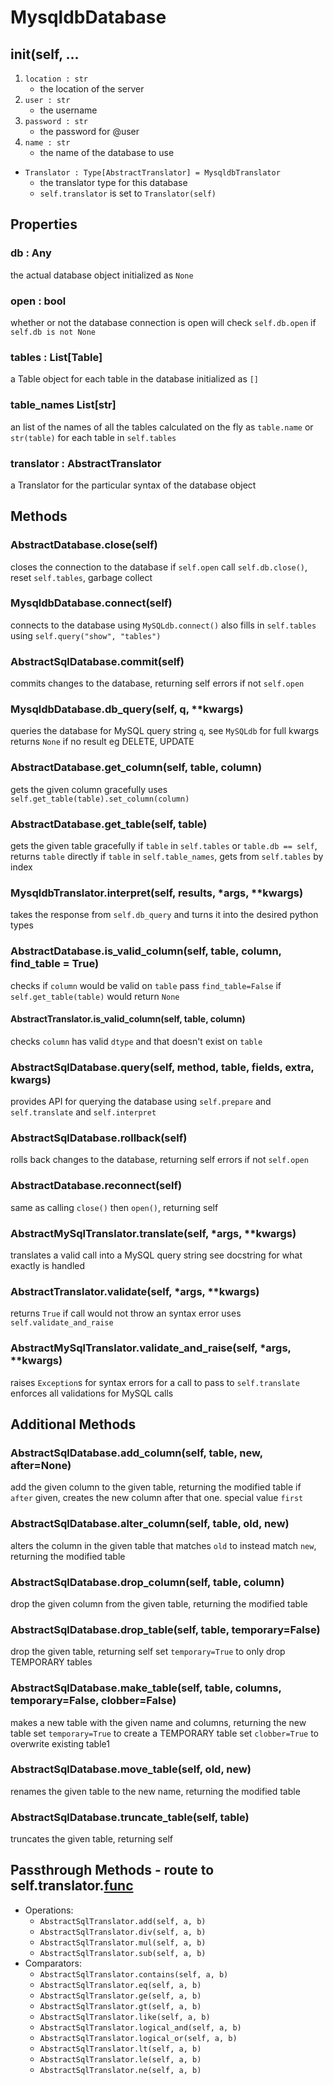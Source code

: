 # MysqldbDatabase

## __init__(self, ...
1. `location : str`
   - the location of the server
2. `user : str`
   - the username
3. `password : str`
   - the password for @user
4. `name : str`
   - the name of the database to use
- `Translator : Type[AbstractTranslator] = MysqldbTranslator`
   - the translator type for this database
   - `self.translator` is set to `Translator(self)`

## Properties

### db : Any
the actual database object
initialized as `None`

### open : bool
whether or not the database connection is open
will check `self.db.open` if `self.db is not None`

### tables : List[Table]
a Table object for each table in the database
initialized as `[]`

### table_names List[str]
an list of the names of all the tables
calculated on the fly as `table.name` or `str(table)` for each table in `self.tables`

### translator : AbstractTranslator
a Translator for the particular syntax of the database object

## Methods
### AbstractDatabase.close(self)
closes the connection to the database if `self.open`
call `self.db.close()`, reset `self.tables`, garbage collect

### MysqldbDatabase.connect(self)
connects to the database using `MySQLdb.connect()`
also fills in `self.tables` using `self.query("show", "tables")`

### AbstractSqlDatabase.commit(self)
commits changes to the database, returning self
errors if not `self.open`

### MysqldbDatabase.db_query(self, q, **kwargs)
queries the database for MySQL query string `q`, see `MySQLdb` for full kwargs
returns `None` if no result eg DELETE, UPDATE

### AbstractDatabase.get_column(self, table, column)
gets the given column gracefully
uses `self.get_table(table).set_column(column)`

### AbstractDatabase.get_table(self, table)
gets the given table gracefully
if `table` in `self.tables` or `table.db == self`, returns `table` directly
if `table` in `self.table_names`, gets from `self.tables` by index

### MysqldbTranslator.interpret(self, results, *args, **kwargs)
takes the response from `self.db_query` and turns it into the desired python types

### AbstractDatabase.is_valid_column(self, table, column, find_table = True)
checks if `column` would be valid on `table`
pass `find_table=False` if `self.get_table(table)` would return `None`
#### AbstractTranslator.is_valid_column(self, table, column)
checks `column` has valid `dtype` and that doesn't exist on `table`

### AbstractSqlDatabase.query(self, method, table, fields, extra, kwargs)
provides API for querying the database using `self.prepare` and `self.translate` and `self.interpret`

### AbstractSqlDatabase.rollback(self)
rolls back changes to the database, returning self
errors if not `self.open`

### AbstractDatabase.reconnect(self)
same as calling `close()` then `open()`, returning self

### AbstractMySqlTranslator.translate(self, *args, **kwargs)
translates a valid call into a MySQL query string
see docstring for what exactly is handled

### AbstractTranslator.validate(self, *args, **kwargs)
returns `True` if call would not throw an syntax error
uses `self.validate_and_raise`

### AbstractMySqlTranslator.validate_and_raise(self, *args, **kwargs)
raises `Exception`s for syntax errors for a call to pass to `self.translate`
enforces all validations for MySQL calls

## Additional Methods
### AbstractSqlDatabase.add_column(self, table, new, after=None)
add the given column to the given table, returning the modified table
if `after` given, creates the new column after that one. special value `first`

### AbstractSqlDatabase.alter_column(self, table, old, new)
alters the column in the given table that matches `old` to instead match `new`, returning the modified table

### AbstractSqlDatabase.drop_column(self, table, column)
drop the given column from the given table, returning the modified table

### AbstractSqlDatabase.drop_table(self, table, temporary=False)
drop the given table, returning self
set `temporary=True` to only drop TEMPORARY tables

### AbstractSqlDatabase.make_table(self, table, columns, temporary=False, clobber=False)
makes a new table with the given name and columns, returning the new table
set `temporary=True` to create a TEMPORARY table
set `clobber=True` to overwrite existing table1

### AbstractSqlDatabase.move_table(self, old, new)
renames the given table to the new name, returning the modified table

### AbstractSqlDatabase.truncate_table(self, table)
truncates the given table, returning self

## Passthrough Methods - route to self.translator.[func]()
- Operations:
  - `AbstractSqlTranslator.add(self, a, b)`
  - `AbstractSqlTranslator.div(self, a, b)`
  - `AbstractSqlTranslator.mul(self, a, b)`
  - `AbstractSqlTranslator.sub(self, a, b)`
- Comparators:
  - `AbstractSqlTranslator.contains(self, a, b)`
  - `AbstractSqlTranslator.eq(self, a, b)`
  - `AbstractSqlTranslator.ge(self, a, b)`
  - `AbstractSqlTranslator.gt(self, a, b)`
  - `AbstractSqlTranslator.like(self, a, b)`
  - `AbstractSqlTranslator.logical_and(self, a, b)`
  - `AbstractSqlTranslator.logical_or(self, a, b)`
  - `AbstractSqlTranslator.lt(self, a, b)`
  - `AbstractSqlTranslator.le(self, a, b)`
  - `AbstractSqlTranslator.ne(self, a, b)`
    
